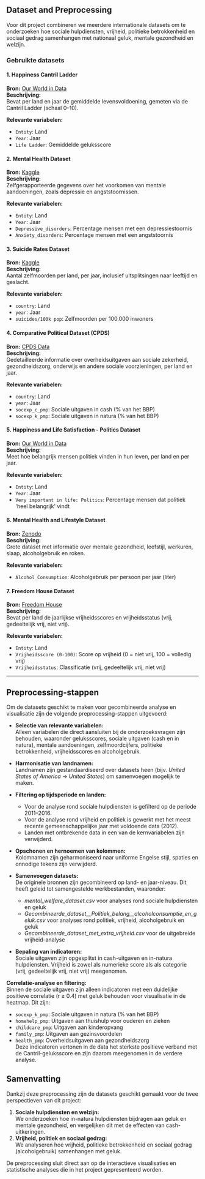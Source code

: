 ## Dataset and Preprocessing

Voor dit project combineren we meerdere internationale datasets om te onderzoeken hoe sociale hulpdiensten, vrijheid, politieke betrokkenheid en sociaal gedrag samenhangen met nationaal geluk, mentale gezondheid en welzijn.

### Gebruikte datasets

#### 1. Happiness Cantril Ladder  
**Bron:** [Our World in Data](https://ourworldindata.org/grapher/happiness-cantril-ladder)  
**Beschrijving:**  
Bevat per land en jaar de gemiddelde levensvoldoening, gemeten via de Cantril Ladder (schaal 0–10).  

**Relevante variabelen:**  
- `Entity`: Land  
- `Year`: Jaar  
- `Life Ladder`: Gemiddelde geluksscore  

#### 2. Mental Health Dataset  
**Bron:** [Kaggle](https://www.kaggle.com/datasets/imtkaggleteam/mental-health)  
**Beschrijving:**  
Zelfgerapporteerde gegevens over het voorkomen van mentale aandoeningen, zoals depressie en angststoornissen.  

**Relevante variabelen:**  
- `Entity`: Land  
- `Year`: Jaar  
- `Depressive_disorders`: Percentage mensen met een depressiestoornis  
- `Anxiety_disorders`: Percentage mensen met een angststoornis  

#### 3. Suicide Rates Dataset  
**Bron:** [Kaggle](https://www.kaggle.com/code/lmorgan95/r-suicide-rates-in-depth-stats-insights/input)  
**Beschrijving:**  
Aantal zelfmoorden per land, per jaar, inclusief uitsplitsingen naar leeftijd en geslacht.  

**Relevante variabelen:**  
- `country`: Land  
- `year`: Jaar  
- `suicides/100k pop`: Zelfmoorden per 100.000 inwoners  

#### 4. Comparative Political Dataset (CPDS)  
**Bron:** [CPDS Data](https://cpds-data.org/data/)  
**Beschrijving:**  
Gedetailleerde informatie over overheidsuitgaven aan sociale zekerheid, gezondheidszorg, onderwijs en andere sociale voorzieningen, per land en jaar.  

**Relevante variabelen:**  
- `country`: Land  
- `year`: Jaar  
- `socexp_c_pmp`: Sociale uitgaven in cash (% van het BBP)  
- `socexp_k_pmp`: Sociale uitgaven in natura (% van het BBP)  

#### 5. Happiness and Life Satisfaction - Politics Dataset  
**Bron:** [Our World in Data](https://ourworldindata.org/happiness-and-life-satisfaction)  
**Beschrijving:**  
Meet hoe belangrijk mensen politiek vinden in hun leven, per land en per jaar.  

**Relevante variabelen:**  
- `Entity`: Land  
- `Year`: Jaar  
- `Very important in life: Politics`: Percentage mensen dat politiek 'heel belangrijk' vindt  

#### 6. Mental Health and Lifestyle Dataset  
**Bron:** [Zenodo](https://zenodo.org/records/14838680)  
**Beschrijving:**  
Grote dataset met informatie over mentale gezondheid, leefstijl, werkuren, slaap, alcoholgebruik en roken.  

**Relevante variabelen:**  
- `Alcohol_Consumption`: Alcoholgebruik per persoon per jaar (liter)  

#### 7. Freedom House Dataset  
**Bron:** [Freedom House](https://freedomhouse.org/report/freedom-world)  
**Beschrijving:**  
Bevat per land de jaarlijkse vrijheidsscores en vrijheidsstatus (vrij, gedeeltelijk vrij, niet vrij).  

**Relevante variabelen:**  
- `Entity`: Land  
- `Vrijheidsscore (0-100)`: Score op vrijheid (0 = niet vrij, 100 = volledig vrij)  
- `Vrijheidsstatus`: Classificatie (vrij, gedeeltelijk vrij, niet vrij)  

---

## Preprocessing-stappen

Om de datasets geschikt te maken voor gecombineerde analyse en visualisatie zijn de volgende preprocessing-stappen uitgevoerd:

- **Selectie van relevante variabelen:**  
  Alleen variabelen die direct aansluiten bij de onderzoeksvragen zijn behouden, waaronder geluksscores, sociale uitgaven (cash en in natura), mentale aandoeningen, zelfmoordcijfers, politieke betrokkenheid, vrijheidsscores en alcoholgebruik.

- **Harmonisatie van landnamen:**  
  Landnamen zijn gestandaardiseerd over datasets heen (bijv. *United States of America* → *United States*) om samenvoegen mogelijk te maken.

- **Filtering op tijdsperiode en landen:**  
  - Voor de analyse rond sociale hulpdiensten is gefilterd op de periode 2011–2016.  
  - Voor de analyse rond vrijheid en politiek is gewerkt met het meest recente gemeenschappelijke jaar met voldoende data (2012).  
  - Landen met ontbrekende data in een van de kernvariabelen zijn verwijderd.

- **Opschonen en hernoemen van kolommen:**  
  Kolomnamen zijn geharmoniseerd naar uniforme Engelse stijl, spaties en onnodige tekens zijn verwijderd.

- **Samenvoegen datasets:**  
  De originele bronnen zijn gecombineerd op land- en jaar-niveau. Dit heeft geleid tot samengestelde werkbestanden, waaronder:  
  - *mental_welfare_dataset.csv* voor analyses rond sociale hulpdiensten en geluk  
  - *Gecombineerde_dataset__Politiek_belang__alcoholconsumptie_en_geluk.csv* voor analyses rond politiek, vrijheid, alcoholgebruik en geluk  
  - *Gecombineerde_dataset_met_extra_vrijheid.csv* voor de uitgebreide vrijheid-analyse  

- **Bepaling van indicatoren:**  
  Sociale uitgaven zijn opgesplitst in cash-uitgaven en in-natura hulpdiensten. Vrijheid is zowel als numerieke score als als categorie (vrij, gedeeltelijk vrij, niet vrij) meegenomen.

**Correlatie-analyse en filtering:**  
Binnen de sociale uitgaven zijn alleen indicatoren met een duidelijke positieve correlatie (r ≥ 0.4) met geluk behouden voor visualisatie in de heatmap. Dit zijn:
- `socexp_k_pmp`: Sociale uitgaven in natura (% van het BBP)  
- `homehelp_pmp`: Uitgaven aan thuishulp voor ouderen en zieken  
- `childcare_pmp`: Uitgaven aan kinderopvang  
- `family_pmp`: Uitgaven aan gezinsvoordelen  
- `health_pmp`: Overheidsuitgaven aan gezondheidszorg  
Deze indicatoren vertonen in de data het sterkste positieve verband met de Cantril-geluksscore en zijn daarom meegenomen in de verdere analyse.

## Samenvatting
Dankzij deze preprocessing zijn de datasets geschikt gemaakt voor de twee perspectieven van dit project:

1. **Sociale hulpdiensten en welzijn:**  
   We onderzoeken hoe in-natura hulpdiensten bijdragen aan geluk en mentale gezondheid, en vergelijken dit met de effecten van cash-uitkeringen.
2. **Vrijheid, politiek en sociaal gedrag:**  
   We analyseren hoe vrijheid, politieke betrokkenheid en sociaal gedrag (alcoholgebruik) samenhangen met geluk.

De preprocessing sluit direct aan op de interactieve visualisaties en statistische analyses die in het project gepresenteerd worden.
